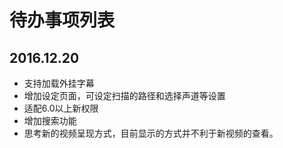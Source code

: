 # 待办事项列表
## 2016.12.20
- 支持加载外挂字幕
- 增加设定页面，可设定扫描的路径和选择声道等设置
- 适配6.0以上新权限
- 增加搜索功能
- 思考新的视频呈现方式，目前显示的方式并不利于新视频的查看。


